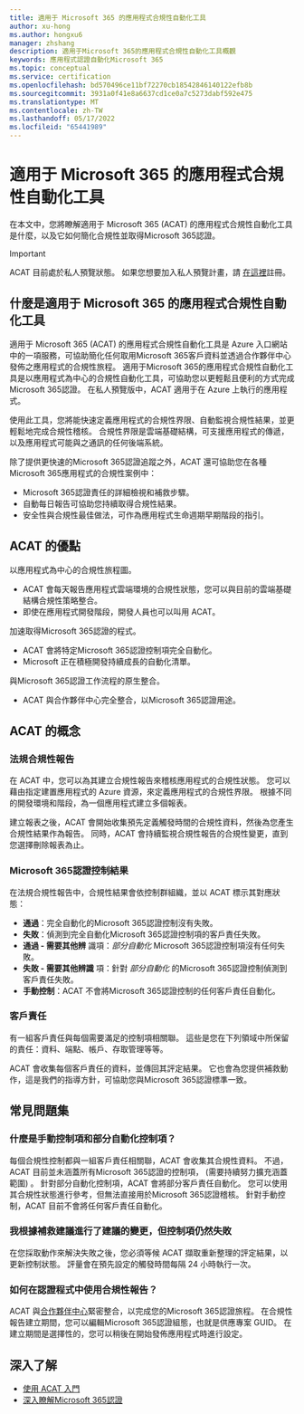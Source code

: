 ```yaml
---
title: 適用于 Microsoft 365 的應用程式合規性自動化工具
author: xu-hong
ms.author: hongxu6
manager: zhshang
description: 適用于Microsoft 365的應用程式合規性自動化工具概觀
keywords: 應用程式認證自動化Microsoft 365
ms.topic: conceptual
ms.service: certification
ms.openlocfilehash: bd570496ce11bf72270cb18542846140122efb8b
ms.sourcegitcommit: 3931a0f41e8a6637cd1ce0a7c5273dabf592e475
ms.translationtype: MT
ms.contentlocale: zh-TW
ms.lasthandoff: 05/17/2022
ms.locfileid: "65441989"
---
```

# <a name="app-compliance-automation-tool-for-microsoft-365"></a>適用于 Microsoft 365 的應用程式合規性自動化工具
在本文中，您將瞭解適用于 Microsoft 365 (ACAT) 的應用程式合規性自動化工具是什麼，以及它如何簡化合規性並取得Microsoft 365認證。

> [!IMPORTANT]
> ACAT 目前處於私人預覽狀態。 如果您想要加入私人預覽計畫，請 [在這裡](https://aka.ms/acat/private/signup)註冊。

## <a name="what-is-app-compliance-automation-tool-for-microsoft-365"></a>什麼是適用于 Microsoft 365 的應用程式合規性自動化工具
適用于 Microsoft 365 (ACAT) 的應用程式合規性自動化工具是 Azure 入口網站中的一項服務，可協助簡化任何取用Microsoft 365客戶資料並透過合作夥伴中心發佈之應用程式的合規性旅程。 適用于Microsoft 365的應用程式合規性自動化工具是以應用程式為中心的合規性自動化工具，可協助您以更輕鬆且便利的方式完成Microsoft 365認證。 在私人預覽版中，ACAT 適用于在 Azure 上執行的應用程式。

使用此工具，您將能快速定義應用程式的合規性界限、自動監視合規性結果，並更輕鬆地完成合規性稽核。 合規性界限是雲端基礎結構，可支援應用程式的傳遞，以及應用程式可能與之通訊的任何後端系統。

除了提供更快速的Microsoft 365認證追蹤之外，ACAT 還可協助您在各種Microsoft 365應用程式的合規性案例中：

- Microsoft 365認證責任的詳細檢視和補救步驟。
- 自動每日報告可協助您持續取得合規性結果。
- 安全性與合規性最佳做法，可作為應用程式生命週期早期階段的指引。

## <a name="benefits-of-acat"></a>ACAT 的優點
以應用程式為中心的合規性旅程圖。
- ACAT 會每天報告應用程式雲端環境的合規性狀態，您可以與目前的雲端基礎結構合規性策略整合。
- 即使在應用程式開發階段，開發人員也可以叫用 ACAT。

加速取得Microsoft 365認證的程式。
- ACAT 會將特定Microsoft 365認證控制項完全自動化。
- Microsoft 正在積極開發持續成長的自動化清單。

與Microsoft 365認證工作流程的原生整合。
- ACAT 與合作夥伴中心完全整合，以Microsoft 365認證用途。

## <a name="concepts-of-acat"></a>ACAT 的概念
### <a name="regulatory-compliance-report"></a>法規合規性報告 
在 ACAT 中，您可以為其建立合規性報告來稽核應用程式的合規性狀態。 您可以藉由指定建置應用程式的 Azure 資源，來定義應用程式的合規性界限。 根據不同的開發環境和階段，為一個應用程式建立多個報表。

建立報表之後，ACAT 會開始收集預先定義觸發時間的合規性資料，然後為您產生合規性結果作為報告。 同時，ACAT 會持續監視合規性報告的合規性變更，直到您選擇刪除報表為止。

### <a name="microsoft-365-certification-control-results"></a>Microsoft 365認證控制結果
在法規合規性報告中，合規性結果會依控制群組織，並以 ACAT 標示其對應狀態：
- **通過**：完全自動化的Microsoft 365認證控制沒有失敗。
- **失敗**：偵測到完全自動化Microsoft 365認證控制項的客戶責任失敗。
- **通過 - 需要其他辨** 識項：*部分自動化* Microsoft 365認證控制項沒有任何失敗。
- **失敗 - 需要其他辨識** 項：針對 *部分自動化* 的Microsoft 365認證控制偵測到客戶責任失敗。
- **手動控制**：ACAT 不會將Microsoft 365認證控制的任何客戶責任自動化。

### <a name="customer-responsibility"></a>客戶責任
有一組客戶責任與每個需要滿足的控制項相關聯。 這些是您在下列領域中所保留的責任：資料、端點、帳戶、存取管理等等。

ACAT 會收集每個客戶責任的資料，並傳回其評定結果。 它也會為您提供補救動作，這是我們的指導方針，可協助您與Microsoft 365認證標準一致。


## <a name="faq"></a>常見問題集
### <a name="what-are-manual-controls-and-partially-automated-controls"></a>什麼是手動控制項和部分自動化控制項？
每個合規性控制都與一組客戶責任相關聯，ACAT 會收集其合規性資料。 不過，ACAT 目前並未涵蓋所有Microsoft 365認證的控制項， (需要持續努力擴充涵蓋範圍) 。 針對部分自動化控制項，ACAT 會將部分客戶責任自動化。 您可以使用其合規性狀態進行參考，但無法直接用於Microsoft 365認證稽核。 針對手動控制，ACAT 目前不會將任何客戶責任自動化。

### <a name="i-made-the-suggested-changes-base-on-the-remediation-suggestion-yet-the-control-is-still-failing"></a>我根據補救建議進行了建議的變更，但控制項仍然失敗
在您採取動作來解決失敗之後，您必須等候 ACAT 擷取重新整理的評定結果，以更新控制狀態。 評量會在預先設定的觸發時間每隔 24 小時執行一次。

### <a name="how-is-the-compliance-report-used-in-the-certification-process"></a>如何在認證程式中使用合規性報告？
ACAT 與[合作夥伴中心](https://partner.microsoft.com/dashboard)緊密整合，以完成您的Microsoft 365認證旅程。 在合規性報告建立期間，您可以編輯Microsoft 365認證組態，也就是供應專案 GUID。 在建立期間是選擇性的，您可以稍後在開始發佈應用程式時進行設定。

## <a name="learn-more"></a>深入了解

* [使用 ACAT 入門](https://aka.ms/acat/getstarted)
* [深入瞭解Microsoft 365認證](https://aka.ms/acat/m365cert)

